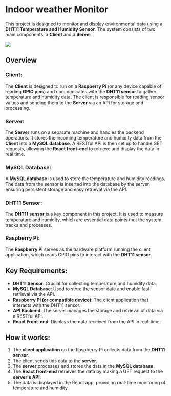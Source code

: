 # Indoor weather Monitor

This project is designed to monitor and display environmental data using a **DHT11 Temperature and Humidity Sensor**. The system consists of two main components: a **Client** and a **Server**. 

![](https://raw.githubusercontent.com/Grigory-shvechkov/Indoor-weather-Monitor/refs/heads/main/demo.gif)

## Overview

### Client:
The **Client** is designed to run on a **Raspberry Pi** (or any device capable of reading **GPIO pins**) and communicates with the **DHT11 sensor** to gather temperature and humidity data. The client is responsible for reading sensor values and sending them to the **Server** via an API for storage and processing.

### Server:
The **Server** runs on a separate machine and handles the backend operations. It stores the incoming temperature and humidity data from the **Client** into a **MySQL database**. A RESTful API is then set up to handle GET requests, allowing the **React front-end** to retrieve and display the data in real time.

### MySQL Database:
A **MySQL database** is used to store the temperature and humidity readings. The data from the sensor is inserted into the database by the server, ensuring persistent storage and easy retrieval via the API.

### DHT11 Sensor:
The **DHT11 sensor** is a key component in this project. It is used to measure temperature and humidity, which are essential data points that the system tracks and processes.

### Raspberry Pi:
The **Raspberry Pi** serves as the hardware platform running the client application, which reads GPIO pins to interact with the **DHT11 sensor**.

## Key Requirements:
- **DHT11 Sensor**: Crucial for collecting temperature and humidity data.
- **MySQL Database**: Used to store the sensor data and enable fast retrieval via the API.
- **Raspberry Pi (or compatible device)**: The client application that interacts with the DHT11 sensor.
- **API Backend**: The server manages the storage and retrieval of data via a RESTful API.
- **React Front-end**: Displays the data received from the API in real-time.

## How it works:
1. The **client application** on the Raspberry Pi collects data from the **DHT11 sensor**.
2. The client sends this data to the **server**.
3. The **server** processes and stores the data in the **MySQL database**.
4. The **React front-end** retrieves the data by making a GET request to the **server's API**.
5. The data is displayed in the React app, providing real-time monitoring of temperature and humidity.
